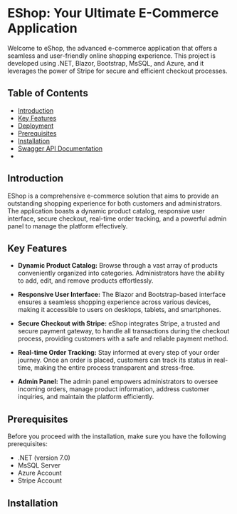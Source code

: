 # EShop: Your Ultimate E-Commerce Application

Welcome to eShop, the advanced e-commerce application that offers a seamless and user-friendly online shopping experience. This project is developed using .NET, Blazor, Bootstrap, MsSQL, and Azure, and it leverages the power of Stripe for secure and efficient checkout processes.

## Table of Contents

- [Introduction](#introduction)
- [Key Features](#key-features)
- [Deployment](#deployment)
- [Prerequisites](#prerequisites)
- [Installation](#installation)
- [Swagger API Documentation](#swagger-api-documentation)
- 

## Introduction

EShop is a comprehensive e-commerce solution that aims to provide an outstanding shopping experience for both customers and administrators. The application boasts a dynamic product catalog, responsive user interface, secure checkout, real-time order tracking, and a powerful admin panel to manage the platform effectively.

## Key Features

- **Dynamic Product Catalog:** Browse through a vast array of products conveniently organized into categories. Administrators have the ability to add, edit, and remove products effortlessly.

- **Responsive User Interface:** The Blazor and Bootstrap-based interface ensures a seamless shopping experience across various devices, making it accessible to users on desktops, tablets, and smartphones.

- **Secure Checkout with Stripe:** eShop integrates Stripe, a trusted and secure payment gateway, to handle all transactions during the checkout process, providing customers with a safe and reliable payment method.

- **Real-time Order Tracking:** Stay informed at every step of your order journey. Once an order is placed, customers can track its status in real-time, making the entire process transparent and stress-free.

- **Admin Panel:** The admin panel empowers administrators to oversee incoming orders, manage product information, address customer inquiries, and maintain the platform efficiently.

## Prerequisites

Before you proceed with the installation, make sure you have the following prerequisites:

- .NET (version 7.0)
- MsSQL Server
- Azure Account
- Stripe Account

## Installation

